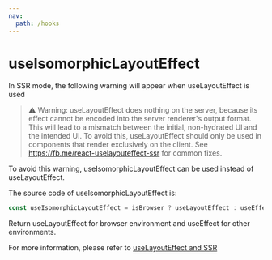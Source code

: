 ```yaml
---
nav:
  path: /hooks
---
```


# useIsomorphicLayoutEffect

In SSR mode, the following warning will appear when useLayoutEffect is used

> ⚠️ Warning: useLayoutEffect does nothing on the server, because its effect cannot be encoded into the server renderer's output format. This will lead to a mismatch between the initial, non-hydrated UI and the intended UI. To avoid this, useLayoutEffect should only be used in components that render exclusively on the client. See https://fb.me/react-uselayouteffect-ssr for common fixes.

To avoid this warning, useIsomorphicLayoutEffect can be used instead of useLayoutEffect.

The source code of useIsomorphicLayoutEffect is:

```javascript
const useIsomorphicLayoutEffect = isBrowser ? useLayoutEffect : useEffect;
```

Return useLayoutEffect for browser environment and useEffect for other environments.

For more information, please refer to [useLayoutEffect and SSR](https://medium.com/@alexandereardon/uselayouteffect-and-ssr-192986cdcf7a)
